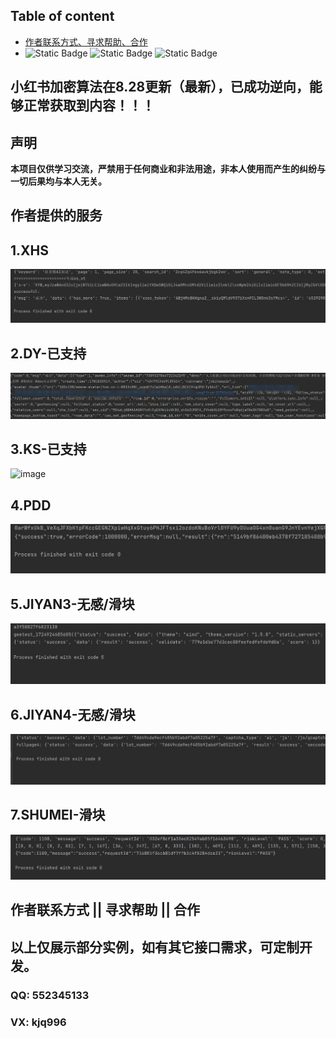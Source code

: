 ## Table of content  

- [作者联系方式、寻求帮助、合作](#作者联系方式--寻求帮助--合作)
- 
  ![Static Badge](https://img.shields.io/badge/GitHub-blue?logo=GitHub&labelColor=black)
  ![Static Badge](https://img.shields.io/badge/author-3.7/3.8-blue?logo=Python&label=python&labelColor=black)
  ![Static Badge](https://img.shields.io/badge/Node.js-v18.16.1-blue?logo=Node.js&labelColor=black)
## 小红书加密算法在8.28更新（最新），已成功逆向，能够正常获取到内容！！！
## 声明
**本项目仅供学习交流，严禁用于任何商业和非法用途，非本人使用而产生的纠纷与一切后果均与本人无关。**


## 作者提供的服务 
  
## 1.XHS 
<img alt="image" src="./img/xhs.png"/>  

## 2.DY-已支持    
<img alt="image" src="./img/douyin.png"/>  

## 3.KS-已支持 
<img alt="image" src=""/> 

## 4.PDD   
<img alt="image" src="./img/pdd.png"/>

## 5.JIYAN3-无感/滑块 
<img alt="image" src="./img/geet-full.png"/>    

## 6.JIYAN4-无感/滑块 
<img alt="image" src="./img/geet4-full.png"/>  

## 7.SHUMEI-滑块    
<img alt="image" src="./img/shumei-slide.png"/>    

  
## 作者联系方式 || 寻求帮助 || 合作  
## 以上仅展示部分实例，如有其它接口需求，可定制开发。  
### QQ: 552345133 
### VX: kjq996   
